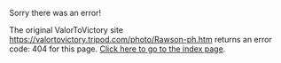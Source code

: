 

Sorry there was an error!

The original ValorToVictory site https://valortovictory.tripod.com/photo/Rawson-ph.htm returns an error code: 404 for this page. [Click here to go to the index page](../index.md).